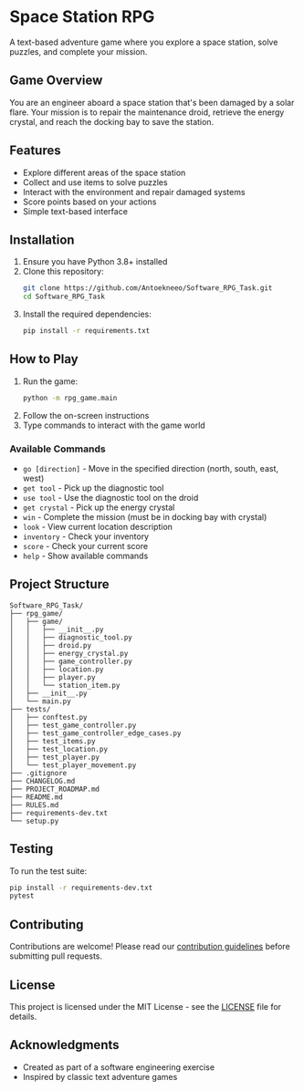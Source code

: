 # Space Station RPG

A text-based adventure game where you explore a space station, solve puzzles, and complete your mission.

## Game Overview

You are an engineer aboard a space station that's been damaged by a solar flare. Your mission is to repair the maintenance droid, retrieve the energy crystal, and reach the docking bay to save the station.

## Features

- Explore different areas of the space station
- Collect and use items to solve puzzles
- Interact with the environment and repair damaged systems
- Score points based on your actions
- Simple text-based interface

## Installation

1. Ensure you have Python 3.8+ installed
2. Clone this repository:
   ```bash
   git clone https://github.com/Antoekneeo/Software_RPG_Task.git
   cd Software_RPG_Task
   ```
3. Install the required dependencies:
   ```bash
   pip install -r requirements.txt
   ```

## How to Play

1. Run the game:
   ```bash
   python -m rpg_game.main
   ```
2. Follow the on-screen instructions
3. Type commands to interact with the game world

### Available Commands

- `go [direction]` - Move in the specified direction (north, south, east, west)
- `get tool` - Pick up the diagnostic tool
- `use tool` - Use the diagnostic tool on the droid
- `get crystal` - Pick up the energy crystal
- `win` - Complete the mission (must be in docking bay with crystal)
- `look` - View current location description
- `inventory` - Check your inventory
- `score` - Check your current score
- `help` - Show available commands

## Project Structure

```
Software_RPG_Task/
├── rpg_game/
│   ├── game/
│   │   ├── __init__.py
│   │   ├── diagnostic_tool.py
│   │   ├── droid.py
│   │   ├── energy_crystal.py
│   │   ├── game_controller.py
│   │   ├── location.py
│   │   ├── player.py
│   │   └── station_item.py
│   ├── __init__.py
│   └── main.py
├── tests/
│   ├── conftest.py
│   ├── test_game_controller.py
│   ├── test_game_controller_edge_cases.py
│   ├── test_items.py
│   ├── test_location.py
│   ├── test_player.py
│   └── test_player_movement.py
├── .gitignore
├── CHANGELOG.md
├── PROJECT_ROADMAP.md
├── README.md
├── RULES.md
├── requirements-dev.txt
└── setup.py
```

## Testing

To run the test suite:

```bash
pip install -r requirements-dev.txt
pytest
```

## Contributing

Contributions are welcome! Please read our [contribution guidelines](CONTRIBUTING.md) before submitting pull requests.

## License

This project is licensed under the MIT License - see the [LICENSE](LICENSE) file for details.

## Acknowledgments

- Created as part of a software engineering exercise
- Inspired by classic text adventure games